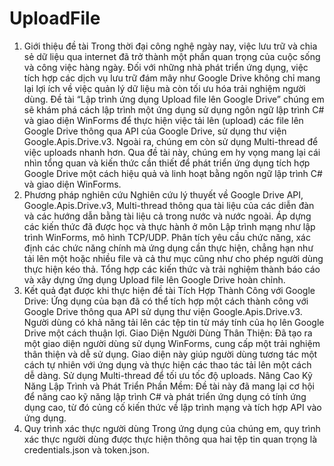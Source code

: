 # UploadFile
1. Giới thiệu đề tài
Trong thời đại công nghệ ngày nay, việc lưu trữ và chia sẻ dữ liệu qua internet đã trở thành một phần quan trọng của cuộc sống và công việc hàng ngày. Đối với những nhà phát triển ứng dụng, việc tích hợp các dịch vụ lưu trữ đám mây như Google Drive không chỉ mang lại lợi ích về việc quản lý dữ liệu mà còn tối ưu hóa trải nghiệm người dùng.
Đề tài “Lập trình ứng dụng Upload file lên Google Drive” chúng em sẽ khám phá cách lập trình một ứng dụng sử dụng ngôn ngữ lập trình C# và giao diện WinForms để thực hiện việc tải lên (upload) các file lên Google Drive thông qua API của Google Drive, sử dụng thư viện Google.Apis.Drive.v3. Ngoài ra, chúng em còn sử dụng Multi-thread để việc uploads nhanh hơn.
Qua đề tài này, chúng em hy vọng mang lại cái nhìn tổng quan và kiến thức cần thiết để phát triển ứng dụng tích hợp Google Drive một cách hiệu quả và linh hoạt bằng ngôn ngữ lập trình C# và giao diện WinForms.
2. Phương pháp nghiên cứu
Nghiên cứu lý thuyết về Google Drive API, Google.Apis.Drive.v3, Multi-thread thông qua tài liệu của các diễn đàn và các hướng dẫn bằng tài liệu cả trong nước và nước ngoài.
Áp dựng các kiến thức đã được học và thực hành ở môn Lập trình mạng như lập trình WinForms, mô hình TCP/UDP.
Phân tích yêu cầu chức năng, xác định các chức năng chính mà ứng dụng cần thực hiện, chẳng hạn như tải lên một hoặc nhiều file và cả thư mục cũng như cho phép người dùng thực hiện kéo thả.
Tổng hợp các kiến thức và trải nghiệm thành báo cáo và xây dựng ứng dụng Upload file lên Google Drive hoàn chỉnh.
3. Kết quả đạt được khi thực hiện đề tài
Tích Hợp Thành Công với Google Drive: Ứng dụng của bạn đã có thể tích hợp một cách thành công với Google Drive thông qua API sử dụng thư viện Google.Apis.Drive.v3. Người dùng có khả năng tải lên các tệp tin từ máy tính của họ lên Google Drive một cách thuận lợi.
Giao Diện Người Dùng Thân Thiện: Đã tạo ra một giao diện người dùng sử dụng WinForms, cung cấp một trải nghiệm thân thiện và dễ sử dụng. Giao diện này giúp người dùng tương tác một cách tự nhiên với ứng dụng và thực hiện các thao tác tải lên một cách dễ dàng.
Sử dụng Multi-thread để tối ưu tốc độ uploads.
Nâng Cao Kỹ Năng Lập Trình và Phát Triển Phần Mềm: Đề tài này đã mang lại cơ hội để nâng cao kỹ năng lập trình C# và phát triển ứng dụng có tính ứng dụng cao, từ đó củng cố kiến thức về lập trình mạng và tích hợp API vào ứng dụng.
4. Quy trình xác thực người dùng
Trong ứng dụng của chúng em, quy trình xác thực người dùng được thực hiện thông qua hai tệp tin quan trọng là credentials.json và token.json. 

